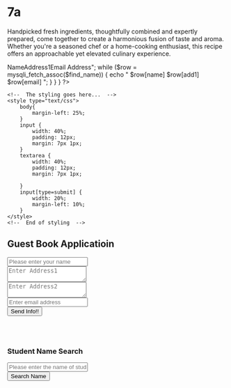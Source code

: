 # 7a
Handpicked fresh ingredients, thoughtfully combined and expertly prepared, come together to create a harmonious fusion of taste and aroma. Whether you're a seasoned chef or a home-cooking enthusiast, this recipe offers an approachable yet elevated culinary experience.
<?php 
	$dbname = "guestbook";
	$servername = "localhost";
	$username = "root";
	$password = "";

	$name = isset($_POST['name'])?$_POST['name']:'';
	$add1 = isset($_POST['add1'])?$_POST['add1']:'';
	$add2 = isset($_POST['add2'])?$_POST['add2']:'';
	$email = isset($_POST['email'])?$_POST['email']:'';

	$con = mysqli_connect($servername,$username,$password,$dbname);

	$query = "INSERT into guestinfo values('','$name','$add1','$add2','$email')";
	if(isset($_POST['submit'])) {

		if(strlen($name == '' || $add1 == '' || $email == '')) {
			echo "Sorry, feilds cannot be left blank";
		} else {
			$result = mysqli_query($con,$query);
			if($result) {
				echo "Details successfully inserted";
			} else {
				echo "Sorry, something went wrong. Could not insert details ".mysqli_error($con);
			}	
		}
			
	}
	
?>

<?php 	

	if(isset($_POST['search'])) {
		$key = isset($_POST['keyword'])?$_POST['keyword']:'';
		$find_name = mysqli_query($con, "SELECT name,add1,add2,email FROM guestinfo WHERE name LIKE '%$key%' ");
		$count = mysqli_num_rows($find_name);

		if($count == 0) {
			echo "Sorry, No such name exist in the database..";
		} else if($count == 1){
			echo "<table border='1'><tr><th>Name</th><th>Address1</th><th>Email Address</th></tr>";
			while ($row = mysqli_fetch_assoc($find_name)) {
				echo "<tr>
					<td>$row[name]</td>
					<td>$row[add1]</td>
					<td>$row[email]</td>
					</tr></table>";
			}			
		}
	}

?>

<!DOCTYPE html>
<html>
<head>
	<title>My GuestBook</title>

	<!--  The styling goes here...  -->
	<style type="text/css">
		body{
			margin-left: 25%; 
		}
		input {
			width: 40%;
			padding: 12px;
			margin: 7px 1px;
		}
		textarea {
			width: 40%;
			padding: 12px;
			margin: 7px 1px;

		}
		input[type=submit] {
			width: 20%;
			margin-left: 10%;
		}
	</style>
	<!--  End of styling  -->

</head>
<body>
<h2>Guest Book Applicatioin</h2>
<form action="guestbook.php" method="post">	
	<input type="text" name="name" placeholder ="Please enter your name"><br>
	<textarea name="add1" placeholder="Enter Address1"></textarea> <br>
	<textarea name="add2" placeholder="Enter Address2"></textarea><br>
	<input type="text" name="email" placeholder="Enter email address"><br>
	<input type="submit" name="submit" value="Send Info!!">
</form>

<br><br>

<h3>Student Name Search</h3>

<form action="guestbook.php" method="POST">
	<input type="text" name="keyword" placeholder="Please enter the name of student"><br>
	<input type="submit" name="search" value="Search Name">
</form>


</body>
</html>
